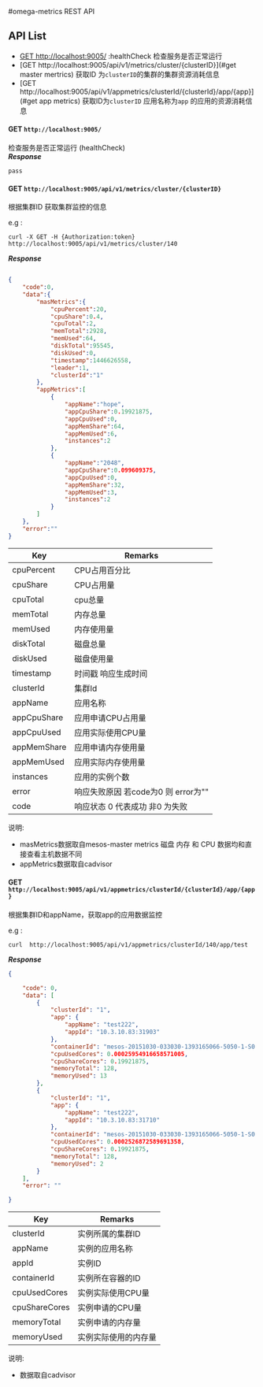 #omega-metrics REST API

## API List
  - [GET http://localhost:9005/](#healthCheck)  :healthCheck  检查服务是否正常运行
  - [GET http://localhost:9005/api/v1/metrics/cluster/{clusterID}](#get master mertrics) 获取ID 为`clusterID`的集群的集群资源消耗信息
  - [GET http://localhost:9005/api/v1/appmetrics/clusterId/{clusterId}/app/{app}](#get app metrics) 获取ID为`clusterID` 应用名称为`app` 的应用的资源消耗信息

#### GET `http://localhost:9005/`
检查服务是否正常运行 (healthCheck)   </br>
***Response***
```
pass
```

#### GET `http://localhost:9005/api/v1/metrics/cluster/{clusterID}`
根据集群ID 获取集群监控的信息

e.g :
```shell
curl -X GET -H {Authorization:token} http://localhost:9005/api/v1/metrics/cluster/140
```

***Response***
```json

{
    "code":0,
    "data":{
        "masMetrics":{
            "cpuPercent":20,
            "cpuShare":0.4,
            "cpuTotal":2,
            "memTotal":2928,
            "memUsed":64,
            "diskTotal":95545,
            "diskUsed":0,
            "timestamp":1446626558,
            "leader":1,
            "clusterId":"1"
        },
        "appMetrics":[
            {
                "appName":"hope",
                "appCpuShare":0.19921875,
                "appCpuUsed":0,
                "appMemShare":64,
                "appMemUsed":6,
                "instances":2
            },
            {
                "appName":"2048",
                "appCpuShare":0.099609375,
                "appCpuUsed":0,
                "appMemShare":32,
                "appMemUsed":3,
                "instances":2
            }
        ]
    },
    "error":""
}
```

|Key          |Remarks                           |
|-------------|----------------------------------|
|cpuPercent   |CPU占用百分比                     |
|cpuShare     |CPU占用量                         |
|cpuTotal     |cpu总量                           |
|memTotal     |内存总量                          |
|memUsed      |内存使用量                        |
|diskTotal    |磁盘总量                          |
|diskUsed     |磁盘使用量                        |
|timestamp    |时间戳  响应生成时间              |
|clusterId    |集群Id                            |
|appName      |应用名称                          |
|appCpuShare  |应用申请CPU占用量                 |
|appCpuUsed   |应用实际使用CPU量                 |
|appMemShare  |应用申请内存使用量                |
|appMemUsed   |应用实际内存使用量                |
|instances    |应用的实例个数                    |
|error        |响应失败原因 若code为0 则 error为"" |
|code         |响应状态 0 代表成功 非0 为失败       |

说明:
* masMetrics数据取自mesos-master metrics 磁盘 内存 和 CPU 数据均和直接查看主机数据不同
* appMetrics数据取自cadvisor

#### GET `http://localhost:9005/api/v1/appmetrics/clusterId/{clusterId}/app/{app}`
根据集群ID和appName，获取app的应用数据监控

e.g :
```shell
curl  http://localhost:9005/api/v1/appmetrics/clusterId/140/app/test
```

***Response***
```json
{

    "code": 0,
    "data": [
        {
            "clusterId": "1",
            "app": {
                "appName": "test222",
                "appId": "10.3.10.83:31903"
            },
            "containerId": "mesos-20151030-033030-1393165066-5050-1-S0.2f8b7126-1391-4d72-8477-8c92a2a83677",
            "cpuUsedCores": 0.00025954916658571005,
            "cpuShareCores": 0.19921875,
            "memoryTotal": 128,
            "memoryUsed": 13
        },
        {
            "clusterId": "1",
            "app": {
                "appName": "test222",
                "appId": "10.3.10.83:31710"
            },
            "containerId": "mesos-20151030-033030-1393165066-5050-1-S0.c37109b5-4058-4da3-a3fd-6785a3fa32a6",
            "cpuUsedCores": 0.0002526872589691358,
            "cpuShareCores": 0.19921875,
            "memoryTotal": 128,
            "memoryUsed": 2
        }
    ],
    "error": ""

}
```


|Key          |Remarks                           |
|-------------|----------------------------------|
|clusterId    |实例所属的集群ID                  |
|appName      |实例的应用名称                    |
|appId        |实例ID                            |
|containerId  |实例所在容器的ID                  |
|cpuUsedCores |实例实际使用CPU量                 |
|cpuShareCores|实例申请的CPU量                   |
|memoryTotal  |实例申请的内存量                  |
|memoryUsed   |实例实际使用的内存量              |

说明:
* 数据取自cadvisor
